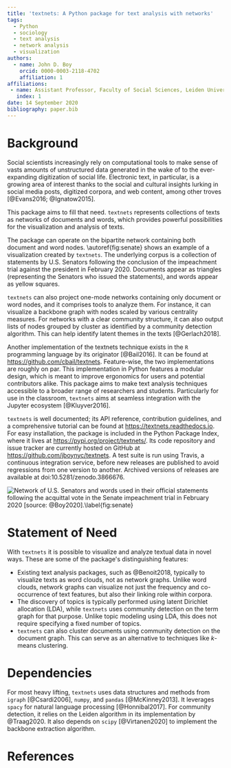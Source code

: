 ```yaml
---
title: 'textnets: A Python package for text analysis with networks'
tags:
  - Python
  - sociology
  - text analysis
  - network analysis
  - visualization
authors:
  - name: John D. Boy
    orcid: 0000-0003-2118-4702
    affiliation: 1
affiliations:
 - name: Assistant Professor, Faculty of Social Sciences, Leiden University
   index: 1
date: 14 September 2020
bibliography: paper.bib
---
```


# Background

Social scientists increasingly rely on computational tools to make sense of
vasts amounts of unstructured data generated in the wake of to the
ever-expanding digitization of social life. Electronic text, in particular, is
a growing area of interest thanks to the social and cultural insights lurking
in social media posts, digitized corpora, and web content, among other troves
[@Evans2016; @Ignatow2015].

This package aims to fill that need. `textnets` represents collections of texts
as networks of documents and words, which provides powerful possibilities for
the visualization and analysis of texts.

The package can operate on the bipartite network containing both document and
word nodes. \autoref{fig:senate} shows an example of a visualization
created by `textnets`. The underlying corpus is a collection of statements by
U.S. Senators following the conclusion of the impeachment trial against the
president in February 2020. Documents appear as triangles (representing the
Senators who issued the statements), and words appear as yellow squares.

`textnets` can also project one-mode networks containing only document or word
nodes, and it comprises tools to analyze them. For instance, it can visualize a
backbone graph with nodes scaled by various centrality measures. For networks
with a clear community structure, it can also output lists of nodes grouped by
cluster as identified by a community detection algorithm. This can help
identify latent themes in the texts [@Gerlach2018].

Another implementation of the textnets technique exists in the `R` programming
language by its originator [@Bail2016]. It can be found at
<https://github.com/cbail/textnets>. Feature-wise, the two implementations are
roughly on par. This implementation in Python features a modular design, which
is meant to improve ergonomics for users and potential contributors alike. This
package aims to make text analysis techniques accessible to a broader range of
researchers and students. Particularly for use in the classroom, `textnets`
aims at seamless integration with the Jupyter ecosystem [@Kluyver2016].

`textnets` is well documented; its API reference, contribution guidelines, and
a comprehensive tutorial can be found at <https://textnets.readthedocs.io>. For
easy installation, the package is included in the Python Package Index, where
it lives at <https://pypi.org/project/textnets/>. Its code repository and issue
tracker are currently hosted on GitHub at
<https://github.com/jboynyc/textnets>. A test suite is run using Travis, a
continuous integration service, before new releases are published to avoid
regressions from one version to another. Archived versions of releases are
available at doi:10.5281/zenodo.3866676.

![Network of U.S. Senators and words used in their official statements
following the acquittal vote in the Senate impeachment trial in February
2020 [source: @Boy2020].\label{fig:senate}](impeachment-statements.png)

# Statement of Need

With `textnets` it is possible to visualize and analyze textual data in novel
ways. These are some of the package's distinguishing features:

- Existing text analysis packages, such as @Benoit2018, typically to visualize
  texts as word clouds, not as network graphs. Unlike word clouds, network
  graphs can visualize not just the frequency and co-occurrence of text
  features, but also their linking role within corpora.
- The discovery of topics is typically performed using latent Dirichlet
  allocation (LDA), while `textnets` uses community detection on the term graph
  for that purpose. Unlike topic modeling using LDA, this does not require
  specifying a fixed number of topics.
- `textnets` can also cluster documents using community detection on the
  document graph. This can serve as an alternative to techniques like $k$-means
  clustering.

# Dependencies

For most heavy lifting, `textnets` uses data structures and methods from
`igraph` [@Csardi2006], `numpy`, and `pandas` [@McKinney2013]. It leverages
`spacy` for natural language processing [@Honnibal2017]. For community
detection, it relies on the Leiden algorithm in its implementation by
@Traag2020. It also depends on `scipy` [@Virtanen2020] to implement the
backbone extraction algorithm.

# References
